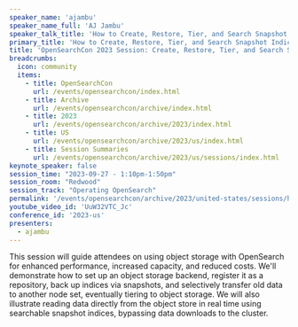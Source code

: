 ```yaml
---
speaker_name: 'ajambu'
speaker_name_full: 'AJ Jambu'
speaker_talk_title: 'How to Create, Restore, Tier, and Search Snapshot Indices Stored in Object Storage'
primary_title: 'How to Create, Restore, Tier, and Search Snapshot Indices Stored in Object Storage'
title: 'OpenSearchCon 2023 Session: Create, Restore, Tier, and Search Snapshot Indices Stored in Object Storage'
breadcrumbs:
  icon: community
  items:
    - title: OpenSearchCon
      url: /events/opensearchcon/index.html
    - title: Archive
      url: /events/opensearchcon/archive/index.html
    - title: 2023
      url: /events/opensearchcon/archive/2023/index.html
    - title: US
      url: /events/opensearchcon/archive/2023/us/index.html
    - title: Session Summaries
      url: /events/opensearchcon/archive/2023/us/sessions/index.html
keynote_speaker: false
session_time: "2023-09-27 - 1:10pm-1:50pm"
session_room: "Redwood"
session_track: "Operating OpenSearch"
permalink: '/events/opensearchcon/archive/2023/united-states/sessions/how-to-create-restore-tier-and-search-snapshot-indices-stored-in-object-storage.html'
youtube_video_id: 'UuW32VTC_Jc'
conference_id: '2023-us'
presenters:
  - ajambu
---
```


This session will guide attendees on using object storage with OpenSearch for enhanced performance, increased capacity, and reduced costs. We'll demonstrate how to set up an object storage backend, register it as a repository, back up indices via snapshots, and selectively transfer old data to another node set, eventually tiering to object storage. We will also illustrate reading data directly from the object store in real time using searchable snapshot indices, bypassing data downloads to the cluster.
